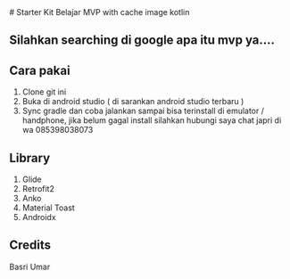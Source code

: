 <snippet>
<content>
# Starter Kit
Belajar MVP with cache image kotlin

## Silahkan searching di google apa itu mvp ya....




## Cara pakai
1. Clone git ini
2. Buka di android studio ( di sarankan android studio terbaru )
3. Sync gradle dan coba jalankan sampai bisa terinstall di emulator / handphone, jika belum gagal install silahkan hubungi saya chat japri di wa 085398038073

## Library
1. Glide
2. Retrofit2
3. Anko 
4. Material Toast 
5. Androidx




## Credits
Basri Umar
</content>
</snippet>
